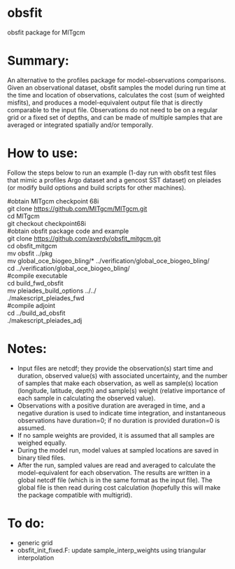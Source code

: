 # obsfit
obsfit package for MITgcm 


# Summary:
An alternative to the profiles package for model-observations comparisons. Given an observational dataset, obsfit samples the model during run time at the time and location of observations, calculates the cost (sum of weighted misfits), and produces a model-equivalent output file that is directly comparable to the input file. Observations do not need to be on a regular grid or a fixed set of depths, and can be made of multiple samples that are averaged or integrated spatially and/or temporally.


# How to use:

Follow the steps below to run an example (1-day run with obsfit test files that mimic a profiles Argo dataset and a gencost SST dataset)
on pleiades (or modify build options and build scripts for other machines).

#obtain MITgcm checkpoint 68i  <br />
git clone https://github.com/MITgcm/MITgcm.git <br />
cd MITgcm <br />
git checkout checkpoint68i <br />
#obtain obsfit package code and example <br />
git clone https://github.com/averdy/obsfit_mitgcm.git <br />
cd obsfit_mitgcm <br />
mv obsfit ../pkg <br />
mv global_oce_biogeo_bling/* ../verification/global_oce_biogeo_bling/ <br />
cd ../verification/global_oce_biogeo_bling/ <br />
#compile executable <br />
cd build_fwd_obsfit <br />
mv pleiades_build_options ../../ <br />
./makescript_pleiades_fwd <br />
#compile adjoint <br />
cd ../build_ad_obsfit <br />
./makescript_pleiades_adj



# Notes:
- Input files are netcdf; they provide the observation(s) start time and duration, observed value(s) with associated uncertainty, and the number of samples that make each observation, as well as sample(s) location (longitude, latitude, depth) and sample(s) weight (relative importance of each sample in calculating the observed value). 
- Observations with a positive duration are averaged in time, and a negative duration is used to indicate time integration, and instantaneous observations have duration=0; if no duration is provided duration=0 is assumed. 
- If no sample weights are provided, it is assumed that all samples are weighed equally.  
- During the model run, model values at sampled locations are saved in binary tiled files.
- After the run, sampled values are read and averaged to calculate the model-equivalent for each observation. The results are written in a global netcdf file (which is in the same format as the input file). The global file is then read during cost calculation (hopefully this will make the package compatible with multigrid).


# To do:
- generic grid
- obsfit_init_fixed.F: update sample_interp_weights using triangular interpolation

